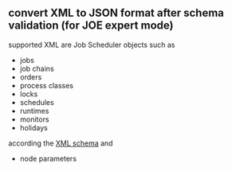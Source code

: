 <h2>convert XML to JSON format after schema validation (for JOE expert mode)</h2>
<p>supported XML are Job Scheduler objects such as
<ul>
	<li>jobs</li>
	<li>job chains</li>
	<li>orders</li>
	<li>process classes</li>
	<li>locks</li>
	<li>schedules</li>
	<li>runtimes</li>
	<li>monitors</li>
	<li>holidays</li>
</ul>
according the <a href="../../../../raml/documentation/joe/scheduler.xsd" target="scheduler">XML schema</a> and
<ul>
	<li>node parameters</li>
</ul>
</p>